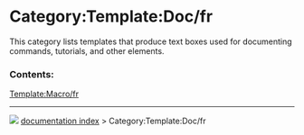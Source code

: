 # Category:Template:Doc/fr
This category lists templates that produce text boxes used for documenting commands, tutorials, and other elements.

### Contents:

  
  [Template:Macro/fr](Template:Macro/fr.md)



---
![](images/Right_arrow.png) [documentation index](../README.md) > Category:Template:Doc/fr
